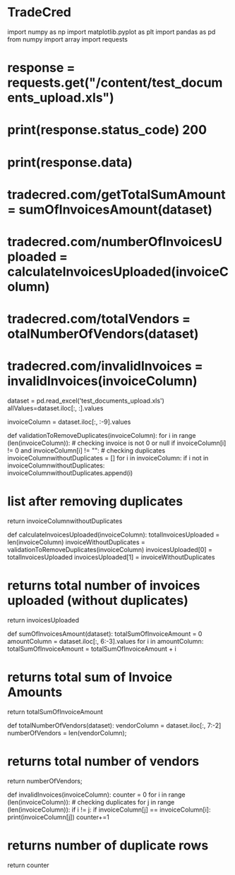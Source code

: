 # TradeCred
import numpy as np
import matplotlib.pyplot as plt
import pandas as pd
from numpy import array
import requests


# response = requests.get("/content/test_documents_upload.xls")
# print(response.status_code)      200
# print(response.data)

# tradecred.com/getTotalSumAmount    =     sumOfInvoicesAmount(dataset)

# tradecred.com/numberOfInvoicesUploaded        =   calculateInvoicesUploaded(invoiceColumn)

# tradecred.com/totalVendors      =        otalNumberOfVendors(dataset)

# tradecred.com/invalidInvoices        =        invalidInvoices(invoiceColumn)

dataset = pd.read_excel('test_documents_upload.xls')
allValues=dataset.iloc[:, :].values

invoiceColumn = dataset.iloc[:, :-9].values

def validationToRemoveDuplicates(invoiceColumn):
  for i in range (len(invoiceColumn)):
    # checking invoice is  not 0 or null
    if invoiceColumn[i] != 0 and invoiceColumn[i] != "":
      # checking duplicates
      invoiceColumnwithoutDuplicates = [] 
      for i in invoiceColumn: 
          if i not in invoiceColumnwithoutDuplicates: 
              invoiceColumnwithoutDuplicates.append(i) 
  # list after removing duplicates
  return invoiceColumnwithoutDuplicates

def calculateInvoicesUploaded(invoiceColumn):
  totalInvoicesUploaded = len(invoiceColumn)
  invoiceWithoutDuplicates = validationToRemoveDuplicates(invoiceColumn)
  invoicesUploaded[0] = totalInvoicesUploaded
  invoicesUploaded[1] = invoiceWithoutDuplicates
  # returns total number of invoices uploaded (without duplicates)
  return invoicesUploaded

def sumOfInvoicesAmount(dataset):
  totalSumOfInvoiceAmount = 0
  amountColumn = dataset.iloc[:, 6:-3].values
  for i in amountColumn:
    totalSumOfInvoiceAmount = totalSumOfInvoiceAmount + i
  # returns total sum of Invoice Amounts
  return totalSumOfInvoiceAmount

def totalNumberOfVendors(dataset):
  vendorColumn = dataset.iloc[:, 7:-2]
  numberOfVendors = len(vendorColumn);
  # returns total number of vendors
  return numberOfVendors;

def invalidInvoices(invoiceColumn):
  counter = 0
  for i in range (len(invoiceColumn)):
    # checking duplicates 
    for j in range (len(invoiceColumn)):
      if i != j:
        if invoiceColumn[j] == invoiceColumn[i]:
          print(invoiceColumn[j])
          counter+=1
  # returns number of duplicate rows
  return counter
